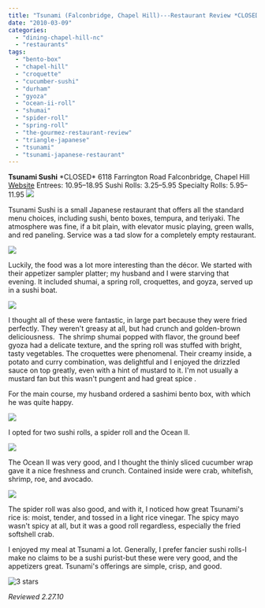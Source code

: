 ```yaml
---
title: "Tsunami (Falconbridge, Chapel Hill)---Restaurant Review *CLOSED*"
date: "2010-03-09"
categories: 
  - "dining-chapel-hill-nc"
  - "restaurants"
tags: 
  - "bento-box"
  - "chapel-hill"
  - "croquette"
  - "cucumber-sushi"
  - "durham"
  - "gyoza"
  - "ocean-ii-roll"
  - "shumai"
  - "spider-roll"
  - "spring-roll"
  - "the-gourmez-restaurant-review"
  - "triangle-japanese"
  - "tsunami"
  - "tsunami-japanese-restaurant"
---
```


**Tsunami Sushi** \*CLOSED\* 6118 Farrington Road Falconbridge, Chapel Hill [Website](http://www.tsunami-sushi.com) Entrees: $10.95­–$18.95 Sushi Rolls: $3.25–$5.95 Specialty Rolls: $5.95–$11.95 ![](http://www.thegourmez.com/gourmez/photos/tsunami6.jpg)

Tsunami Sushi is a small Japanese restaurant that offers all the standard menu choices, including sushi, bento boxes, tempura, and teriyaki. The atmosphere was fine, if a bit plain, with elevator music playing, green walls, and red paneling. Service was a tad slow for a completely empty restaurant.

![](http://www.thegourmez.com/gourmez/photos/tsunami5.jpg)

Luckily, the food was a lot more interesting than the décor. We started with their appetizer sampler platter; my husband and I were starving that evening. It included shumai, a spring roll, croquettes, and goyza, served up in a sushi boat.

![](http://www.thegourmez.com/gourmez/photos/tsunami4.jpg)

I thought all of these were fantastic, in large part because they were fried perfectly. They weren't greasy at all, but had crunch and golden-brown deliciousness.  The shrimp shumai popped with flavor, the ground beef gyoza had a delicate texture, and the spring roll was stuffed with bright, tasty vegetables. The croquettes were phenomenal. Their creamy inside, a potato and curry combination, was delightful and I enjoyed the drizzled sauce on top greatly, even with a hint of mustard to it. I'm not usually a mustard fan but this wasn't pungent and had great spice .

For the main course, my husband ordered a sashimi bento box, with which he was quite happy.

![](http://www.thegourmez.com/gourmez/photos/tsunami3.jpg)

I opted for two sushi rolls, a spider roll and the Ocean II.

![](http://www.thegourmez.com/gourmez/photos/tsunami1.jpg)

The Ocean II was very good, and I thought the thinly sliced cucumber wrap gave it a nice freshness and crunch. Contained inside were crab, whitefish, shrimp, roe, and avocado.

![](http://www.thegourmez.com/gourmez/photos/tsunami2.jpg)

The spider roll was also good, and with it, I noticed how great Tsunami's rice is: moist, tender, and tossed in a light rice vinegar. The spicy mayo wasn't spicy at all, but it was a good roll regardless, especially the fried softshell crab.

I enjoyed my meal at Tsunami a lot. Generally, I prefer fancier sushi rolls-I make no claims to be a sushi purist-but these were very good, and the appetizers great. Tsunami's offerings are simple, crisp, and good.

![3 stars](http://s3.amazonaws.com/thegourmez-wpmedia/2009/02/rating_avocado1.gif "rating_avocado1")

_Reviewed 2.27.10_

